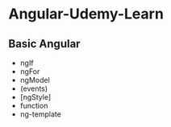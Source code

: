 # Angular-Udemy-Learn

## Basic Angular
* ngIf
* ngFor
* ngModel
* (events)
* [ngStyle]
* function
* ng-template
